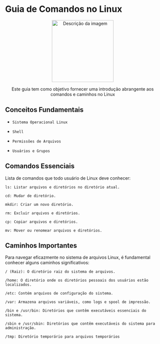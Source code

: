 # Guia de Comandos no Linux
<p align="center">
  <img src="https://github.com/hramoz99/linux/assets/78046279/51df470e-e5f0-4e63-bae6-0fe0c4641a83" width="200" alt="Descrição da imagem">
</p>

<p align="center">Este guia tem como objetivo fornecer uma introdução abrangente aos comandos e caminhos no Linux</p>

## Conceitos Fundamentais

- `Sistema Operacional Linux`

- `Shell`

- `Permissões de Arquivos`

- `Usuários e Grupos`

## Comandos Essenciais
Lista de comandos que todo usuário de Linux deve conhecer:

```
ls: Listar arquivos e diretórios no diretório atual.
```
```
cd: Mudar de diretório.
```
```
mkdir: Criar um novo diretório.
```
```
rm: Excluir arquivos e diretórios.
```
```
cp: Copiar arquivos e diretórios.
```
```
mv: Mover ou renomear arquivos e diretórios.
```

## Caminhos Importantes
Para navegar eficazmente no sistema de arquivos Linux, é fundamental conhecer alguns caminhos significativos:
```
/ (Raiz): O diretório raiz do sistema de arquivos.
```
```
/home: O diretório onde os diretórios pessoais dos usuários estão localizados.
```
```
/etc: Contém arquivos de configuração do sistema.
```
```
/var: Armazena arquivos variáveis, como logs e spool de impressão.
```
```
/bin e /usr/bin: Diretórios que contêm executáveis essenciais do sistema.
```
```
/sbin e /usr/sbin: Diretórios que contêm executáveis do sistema para administração.
```
```
/tmp: Diretório temporário para arquivos temporários
```
